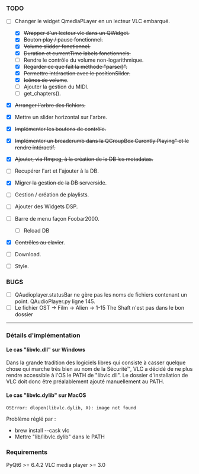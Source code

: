 ### TODO

- [ ] Changer le widget QmediaPLayer en un lecteur VLC embarqué.
    - [x] ~~Wrapper d'un lecteur vlc dans un QWidget.~~
    - [x] ~~Bouton play / pause fonctionnel.~~
    - [x] ~~Volume slidder fonctionnel.~~
    - [x] ~~Duration et currentTime labels fonctionnels.~~
    - [ ] Rendre le contrôle du volume non-logarithmique.
    - [x] ~~Regarder ce que fait la méthode "parse()".~~
    - [x] ~~Permettre intéraction avec le positionSlider.~~ 
    - [x] ~~Icônes de volume~~.
    - [ ] Ajouter la gestion du MIDI.
    - [ ] get_chapters().
- [x] ~~Arranger l'arbre des fichiers.~~
- [x] Mettre un slider horizontal sur l'arbre.
- [x] ~~Implémenter les boutons de contrôle.~~
- [X] ~~Implémenter un breadcrumb dans la QGroupBox Curently Playing" et le rendre intéractif.~~
- [X] ~~Ajouter, via ffmpeg, à la création de la DB les metadatas.~~
- [ ] Recupérer l'art et l'ajouter à la DB.
- [x] ~~Migrer la gestion de la DB serverside~~.
- [ ] Gestion / création de playlists.
- [ ] Ajouter des Widgets DSP. 
- [ ] Barre de menu façon Foobar2000.
    - [ ] Reload DB
- [x] ~~Contrôles au clavier~~.
- [ ] Download.
- [ ] Style.


### BUGS
- [ ] QAudioplayer.statusBar ne gère pas les noms de fichiers contenant un point. QAudioPlayer.py ligne 145.
- [ ] Le fichier OST -> Film -> Alien -> 1-15 The Shaft n'est pas dans le bon dossier
---

### Détails d'implémentation

#### Le cas "libvlc.dll" sur Windows

Dans la grande tradition des logiciels libres qui consiste à casser quelque chose qui marche très bien au nom de la Sécurité™, VLC a décidé de ne plus rendre accessible à l'OS le PATH de "libvlc.dll". Le dossier d'installation de VLC doit donc être préalablement ajouté manuellement au PATH.

#### Le cas "libvlc.dylib" sur MacOS
```
OSError: dlopen(libvlc.dylib, X): image not found
``` 
Problème réglé par : 
- brew install --cask vlc
- Mettre "lib/libvlc.dylib" dans le PATH

### Requirements 

PyQt6 >= 6.4.2
VLC media player >= 3.0